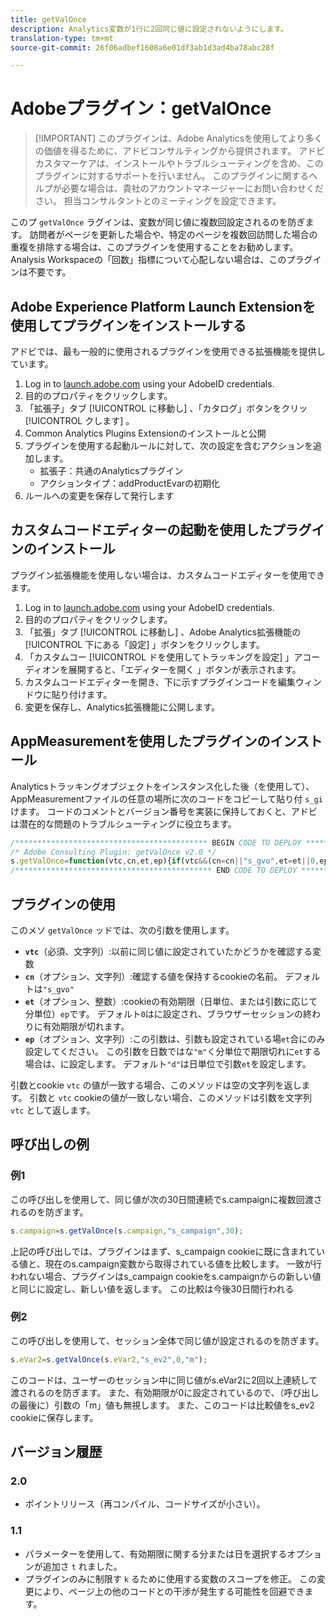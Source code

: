 ```yaml
---
title: getValOnce
description: Analytics変数が1行に2回同じ値に設定されないようにします。
translation-type: tm+mt
source-git-commit: 26f06adbef1608a6e01df3ab1d3ad4ba78abc28f

---
```



# Adobeプラグイン：getValOnce

> [!IMPORTANT] このプラグインは、Adobe Analyticsを使用してより多くの価値を得るために、アドビコンサルティングから提供されます。 アドビカスタマーケアは、インストールやトラブルシューティングを含め、このプラグインに対するサポートを行いません。 このプラグインに関するヘルプが必要な場合は、貴社のアカウントマネージャーにお問い合わせください。 担当コンサルタントとのミーティングを設定できます。

このプ `getValOnce` ラグインは、変数が同じ値に複数回設定されるのを防ぎます。 訪問者がページを更新した場合や、特定のページを複数回訪問した場合の重複を排除する場合は、このプラグインを使用することをお勧めします。 Analysis Workspaceの「回数」指標について心配しない場合は、このプラグインは不要です。

## Adobe Experience Platform Launch Extensionを使用してプラグインをインストールする

アドビでは、最も一般的に使用されるプラグインを使用できる拡張機能を提供しています。

1. Log in to [launch.adobe.com](https://launch.adobe.com) using your AdobeID credentials.
1. 目的のプロパティをクリックします。
1. 「拡張子」タブ [!UICONTROL に移動し] 、「カタログ」ボタンをクリッ [!UICONTROL クします] 。
1. Common Analytics Plugins  Extensionのインストールと公開
1. プラグインを使用する起動ルールに対して、次の設定を含むアクションを追加します。
   * 拡張子：共通のAnalyticsプラグイン
   * アクションタイプ：addProductEvarの初期化
1. ルールへの変更を保存して発行します

## カスタムコードエディターの起動を使用したプラグインのインストール

プラグイン拡張機能を使用しない場合は、カスタムコードエディターを使用できます。

1. Log in to [launch.adobe.com](https://launch.adobe.com) using your AdobeID credentials.
1. 目的のプロパティをクリックします。
1. 「拡張」タブ [!UICONTROL に移動し] 、Adobe Analytics拡張機能の [!UICONTROL 下にある「設定] 」ボタンをクリックします。
1. 「カスタムコー [!UICONTROL ドを使用してトラッキングを設定] 」アコーディオンを展開すると、「エディターを開く  」ボタンが表示されます。
1. カスタムコードエディターを開き、下に示すプラグインコードを編集ウィンドウに貼り付けます。
1. 変更を保存し、Analytics拡張機能に公開します。

## AppMeasurementを使用したプラグインのインストール

Analyticsトラッキングオブジェクトをインスタンス化した後（を使用して）、AppMeasurementファイルの任意の場所に次のコードをコピーして貼り付 `s_gi`けます。 コードのコメントとバージョン番号を実装に保持しておくと、アドビは潜在的な問題のトラブルシューティングに役立ちます。

```js
/******************************************* BEGIN CODE TO DEPLOY *******************************************/
/* Adobe Consulting Plugin: getValOnce v2.0 */
s.getValOnce=function(vtc,cn,et,ep){if(vtc&&(cn=cn||"s_gvo",et=et||0,ep="m"===ep?6E4:864E5,vtc!==this.c_r(cn))){var e=new Date;e.setTime(e.getTime()+et*ep);this.c_w(cn,vtc,0===et?0:ep);return vtc}return""};
/******************************************** END CODE TO DEPLOY ********************************************/
```

## プラグインの使用

このメソ `getValOnce` ッドでは、次の引数を使用します。

* **`vtc`**（必須、文字列）:以前に同じ値に設定されていたかどうかを確認する変数
* **`cn`**（オプション、文字列）:確認する値を保持するcookieの名前。 デフォルトは`"s_gvo"`
* **`et`**（オプション、整数）:cookieの有効期限（日単位、または引数に応じて分単位）`ep`です。 デフォルト`0`はに設定され、ブラウザーセッションの終わりに有効期限が切れます。
* **`ep`**（オプション、文字列）:この引数は、引数も設定されている場`et`合にのみ設定してください。 この引数を日数ではな`"m"`く分単位で期限切れに`et`する場合は、に設定します。 デフォルト`"d"`は日単位で引数`et`を設定します。

引数とcookie `vtc` の値が一致する場合、このメソッドは空の文字列を返します。 引数と `vtc` cookieの値が一致しない場合、このメソッドは引数を文字列 `vtc` として返します。

## 呼び出しの例

### 例1

この呼び出しを使用して、同じ値が次の30日間連続でs.campaignに複数回渡されるのを防ぎます。

```js
s.campaign=s.getValOnce(s.campaign,"s_campaign",30);
```

上記の呼び出しでは、プラグインはまず、s_campaign cookieに既に含まれている値と、現在のs.campaign変数から取得されている値を比較します。   一致が行われない場合、プラグインはs_campaign cookieをs.campaignからの新しい値と同じに設定し、新しい値を返します。   この比較は今後30日間行われる

### 例2

この呼び出しを使用して、セッション全体で同じ値が設定されるのを防ぎます。

```js
s.eVar2=s.getValOnce(s.eVar2,"s_ev2",0,"m");
```

このコードは、ユーザーのセッション中に同じ値がs.eVar2に2回以上連続して渡されるのを防ぎます。  また、有効期限が0に設定されているので、（呼び出しの最後に）引数の「m」値も無視します。   また、このコードは比較値をs_ev2 cookieに保存します。

## バージョン履歴

### 2.0

* ポイントリリース（再コンパイル、コードサイズが小さい）。

### 1.1

* パラメーターを使用して、有効期限に関する分または日を選択するオプションが追加さ `t` れました。
* プラグインのみに制限す `k` るために使用する変数のスコープを修正。 この変更により、ページ上の他のコードとの干渉が発生する可能性を回避できます。
